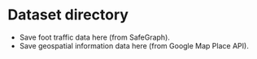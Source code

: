 # Dataset directory
- Save foot traffic data here (from SafeGraph).
- Save geospatial information data here (from Google Map Place API).